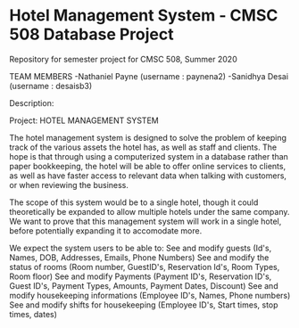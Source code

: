 #  Hotel Management System - CMSC 508 Database Project
Repository for semester project for CMSC 508, Summer 2020

TEAM MEMBERS
-Nathaniel Payne (username : paynena2)
-Sanidhya Desai (username : desaisb3)

Description:

Project: HOTEL MANAGEMENT SYSTEM

The hotel management system is designed to solve the problem of keeping track of the various assets the hotel has, as well as staff and clients. The hope is that through using a computerized system in a database rather than paper bookkeeping, the hotel will be able to offer online services to clients, as well as have faster access to relevant data when talking with customers, or when reviewing the business.

The scope of this system would be to a single hotel, though it could theoretically be expanded to allow multiple hotels under the same company. We want to prove that this management system will work in a single hotel, before potentially expanding it to accomodate more.

We expect the system users to be able to:
  See and modify guests
    (Id's, Names, DOB, Addresses, Emails, Phone Numbers)
  See and modify the status of rooms
    (Room number, GuestID's, Reservation Id's, Room Types, Room floor)
  See and modify Payments
    (Payment ID's, Reservation ID's, Guest ID's, Payment Types, Amounts, Payment Dates, Discount)
  See and modify housekeeping informations
    (Employee ID's, Names, Phone numbers)
  See and modify shifts for housekeeping
    (Employee ID's, Start times, stop times, dates)
